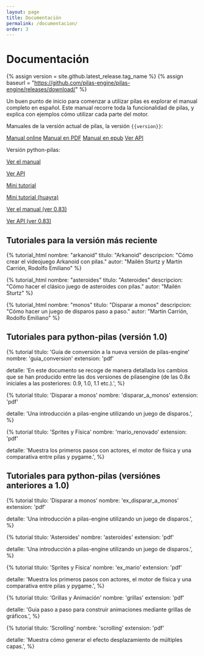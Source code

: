 ```yaml
---
layout: page
title: Documentación
permalink: /documentacion/
order: 3
---
```


# Documentación

{% assign version = site.github.latest_release.tag_name %}
{% assign baseurl = "https://github.com/pilas-engine/pilas-engine/releases/download/" %}

Un buen punto de inicio para comenzar a utilizar pilas es explorar el manual completo en español. Este manual recorre toda la funcionalidad de pilas, y explica con ejemplos cómo utilizar cada parte del motor.

Manuales de la versión actual de pilas, la versión <code>{{version}}</code>:

<div class="tc">
  <a class="btn btn-blue white source-sans-pro" href="https://app.pilas-engine.com.ar/manual/index.html" target="_blank">Manual online</a>
  <a class="btn btn-blue white source-sans-pro" href="{{baseurl}}{{version}}/book.pdf">Manual en PDF</a>
  <a class="btn btn-blue white source-sans-pro" href="{{baseurl}}{{version}}/book.epub">Manual en epub</a>
  <a class="btn btn-blue white source-sans-pro" href="https://app.pilas-engine.com.ar/#/api" target="_blank">Ver API</a>

</div>

Versión python-pilas:

<div class="tc">
  <p class="dib mr2 ml2"><a href="http://manual.pilas-engine.com.ar/" target="_blank" class="link dim">Ver el manual</a></p>
  <p class="dib mr2 ml2"><a href="http://api.pilas-engine.com.ar/" target="_blank" class="link dim">Ver API</a></p>
  <p class="dib mr2 ml2"><a href="/assets/documentacion/pilas-engine-general-brochure.pdf" target="_blank" class="link dim">Mini tutorial</a></p>
  <p class="dib mr2 ml2"><a href="/assets/documentacion/pilas-engine-general-brochure-huayra.pdf" target="_blank" class="link dim">Mini tutorial (huayra)</a></p>

  <p class="dib mr2 ml2"><a class="dim link" href="https://pilas.readthedocs.org/en/latest/">Ver el manual (ver 0.83)</a></p>
  <p class="dib mr2 ml2"><a class="dim link" href="http://pilas-engine.com.ar/docs/api-0.83.0/index.html">Ver API (ver 0.83)</a></p>
</div>

## Tutoriales para la versión más reciente

{% tutorial_html
  nombre: "arkanoid"
  titulo: "Arkanoid"
  descripcion: "Cómo crear el videojuego Arkanoid con pilas."
  autor: "Mailén Sturtz y Martín Carrión, Rodolfo Emiliano"
%}

{% tutorial_html
  nombre: "asteroides"
  titulo: "Asteroides"
  descripcion: "Cómo hacer el clásico juego de asteroides con pilas."
  autor: "Mailén Sturtz"
%}

{% tutorial_html
  nombre: "monos"
  titulo: "Disparar a monos"
  descripcion: "Cómo hacer un juego de disparos paso a paso."
  autor: "Martín Carrión, Rodolfo Emiliano"
%}

## Tutoriales para python-pilas (versión 1.0)

{% tutorial
titulo: 'Guía de conversión a la nueva versión de pilas-engine'
nombre: 'guia_conversion'
extension: 'pdf'

detalle: 'En este documento se recoge de manera detallada los cambios que se han producido entre las dos versiones de pilasengine (de las 0.8x iniciales a las posteriores: 0.9, 1.0, 1.1 etc.).',
%}

{% tutorial
titulo: 'Disparar a monos'
nombre: 'disparar_a_monos'
extension: 'pdf'

detalle: 'Una introducción a pilas-engine utilizando un juego de disparos.',
%}

{% tutorial
titulo: 'Sprites y Física'
nombre: 'mario_renovado'
extension: 'pdf'

detalle: 'Muestra los primeros pasos con actores, el motor de física y una comparativa entre pilas y pygame.',
%}

## Tutoriales para python-pilas (versiónes anteriores a 1.0)

{% tutorial
titulo: 'Disparar a monos'
nombre: 'ex_disparar_a_monos'
extension: 'pdf'

detalle: 'Una introducción a pilas-engine utilizando un juego de disparos.',
%}

{% tutorial
titulo: 'Asteroides'
nombre: 'asteroides'
extension: 'pdf'

detalle: 'Una introducción a pilas-engine utilizando un juego de disparos.',
%}

{% tutorial
titulo: 'Sprites y Física'
nombre: 'ex_mario'
extension: 'pdf'

detalle: 'Muestra los primeros pasos con actores, el motor de física y una comparativa entre pilas y pygame.',
%}

{% tutorial
titulo: 'Grillas y Animación'
nombre: 'grillas'
extension: 'pdf'

detalle: 'Guia paso a paso para construir animaciones mediante grillas de gráficos.',
%}

{% tutorial
titulo: 'Scrolling'
nombre: 'scrolling'
extension: 'pdf'

detalle: 'Muestra cómo generar el efecto desplazamiento de múltiples capas.',
%}
